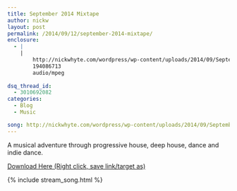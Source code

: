 ```yaml
---
title: September 2014 Mixtape
author: nickw
layout: post
permalink: /2014/09/12/september-2014-mixtape/
enclosure:
  - |
    |
        http://nickwhyte.com/wordpress/wp-content/uploads/2014/09/September%202014%20Mix.mp3
        194086713
        audio/mpeg
        
dsq_thread_id:
  - 3010692082
categories:
  - Blog
  - Music

song: http://nickwhyte.com/wordpress/wp-content/uploads/2014/09/September%202014%20Mix.mp3?_=6
---
```


A musical adventure through progressive house, deep house, dance and indie dance.

[Download Here (Right click, save link/target as)][1] 

{% include stream_song.html %}

 [1]: http://nickwhyte.com/wordpress/wp-content/uploads/2014/09/September%202014%20Mix.mp3

